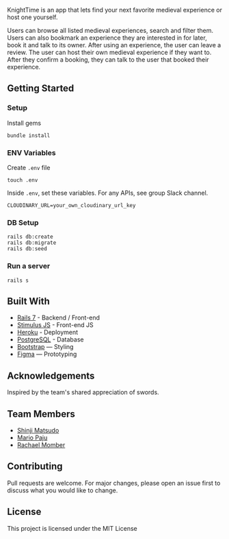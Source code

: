 KnightTime is an app that lets find your next favorite medieval experience or host one yourself. 

Users can browse all listed medieval experiences, search and filter them. Users can also bookmark an experience they are interested in for later, book it and talk to its owner. After using an experience, the user can leave a review.
The user can host their own medieval experience if they want to. After they confirm a booking, they can talk to the user that booked their experience.

## Getting Started
### Setup

Install gems
```
bundle install
```

### ENV Variables
Create `.env` file
```
touch .env
```
Inside `.env`, set these variables. For any APIs, see group Slack channel.
```
CLOUDINARY_URL=your_own_cloudinary_url_key
```

### DB Setup
```
rails db:create
rails db:migrate
rails db:seed
```

### Run a server
```
rails s
```

## Built With
- [Rails 7](https://guides.rubyonrails.org/) - Backend / Front-end
- [Stimulus JS](https://stimulus.hotwired.dev/) - Front-end JS
- [Heroku](https://heroku.com/) - Deployment
- [PostgreSQL](https://www.postgresql.org/) - Database
- [Bootstrap](https://getbootstrap.com/) — Styling
- [Figma](https://www.figma.com) — Prototyping

## Acknowledgements
Inspired by the team's shared appreciation of swords.

## Team Members
- [Shinji Matsudo](https://github.com/vShinji)
- [Mario Paju](https://github.com/MarioPaju1991)
- [Rachael Momber](https://github.com/RLMP44)

## Contributing
Pull requests are welcome. For major changes, please open an issue first to discuss what you would like to change.

## License
This project is licensed under the MIT License

